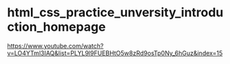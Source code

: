 # html_css_practice_unversity_introduction_homepage

https://www.youtube.com/watch?v=LO4YTml3IAQ&list=PLYL9l9FUEBHtO5w8zRd9osTp0Ny_6hGuz&index=15
